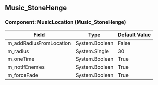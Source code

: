 ## Music_StoneHenge

### Component: MusicLocation (Music_StoneHenge)

|Field|Type|Default Value|
|-----|----|-------------|
|m_addRadiusFromLocation|System.Boolean|False|
|m_radius|System.Single|30|
|m_oneTime|System.Boolean|True|
|m_notIfEnemies|System.Boolean|True|
|m_forceFade|System.Boolean|True|

